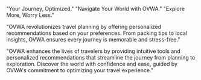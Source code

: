 "Your Journey, Optimized."
"Navigate Your World with OVWA."
"Explore More, Worry Less."

"OVWA revolutionizes travel planning by offering personalized recommendations based on your preferences. From packing tips to local insights, OVWA ensures every journey is memorable and stress-free."

"OVWA enhances the lives of travelers by providing intuitive tools and personalized recommendations that streamline the journey from planning to exploration. Discover the world with confidence and ease, guided by OVWA's commitment to optimizing your travel experience."
